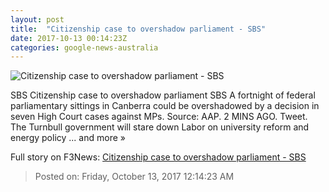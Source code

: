 ```yaml
---
layout: post
title:  "Citizenship case to overshadow parliament - SBS"
date: 2017-10-13 00:14:23Z
categories: google-news-australia
---
```


![Citizenship case to overshadow parliament - SBS](http://www.sbs.com.au/news/sites/sbs.com.au.news/files/images/p/a/Parly_Preview_4-3_12820966_1784428_2017101310105600dd9cc8-92ef-4f51-a503-161010dcf3d7.jpg_sd_800x600.jpg)

SBS Citizenship case to overshadow parliament SBS A fortnight of federal parliamentary sittings in Canberra could be overshadowed by a decision in seven High Court cases against MPs. Source: AAP. 2 MINS AGO. Tweet. The Turnbull government will stare down Labor on university reform and energy policy ... and more »


Full story on F3News: [Citizenship case to overshadow parliament - SBS](http://www.f3nws.com/n/HzmadC)

> Posted on: Friday, October 13, 2017 12:14:23 AM
